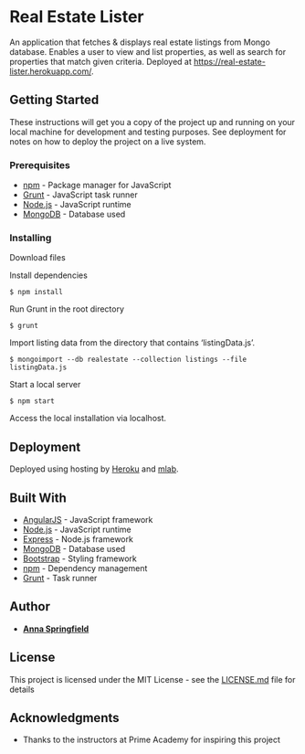 # Real Estate Lister

An application that fetches & displays real estate listings from Mongo database. Enables a user to view and list properties, as well as search for properties that match given criteria. Deployed at https://real-estate-lister.herokuapp.com/.

## Getting Started

These instructions will get you a copy of the project up and running on your local machine for development and testing purposes. See deployment for notes on how to deploy the project on a live system.

### Prerequisites

* [npm](https://www.npmjs.com/) - Package manager for JavaScript
* [Grunt](https://gruntjs.com/) - JavaScript task runner
* [Node.js](https://nodejs.org/en/) - JavaScript runtime
* [MongoDB](https://www.mongodb.com/) - Database used

### Installing

Download files

Install dependencies

```
$ npm install
```

Run Grunt in the root directory

```
$ grunt
```

Import listing data from the directory that contains ‘listingData.js’.

```
$ mongoimport --db realestate --collection listings --file listingData.js
```

Start a local server

```
$ npm start
```

Access the local installation via localhost.

## Deployment

Deployed using hosting by [Heroku](https://www.heroku.com/) and [mlab](https://mlab.com/).

## Built With

* [AngularJS](https://angularjs.org/) - JavaScript framework
* [Node.js](https://nodejs.org/en/) - JavaScript runtime
* [Express](https://expressjs.com/) - Node.js framework
* [MongoDB](https://www.mongodb.com/) - Database used
* [Bootstrap](http://getbootstrap.com/) - Styling framework
* [npm](https://www.npmjs.com/) - Dependency management
* [Grunt](https://gruntjs.com/) - Task runner

## Author

* [**Anna Springfield**](https://github.com/aespringfield)

## License

This project is licensed under the MIT License - see the [LICENSE.md](LICENSE.md) file for details

## Acknowledgments

* Thanks to the instructors at Prime Academy for inspiring this project
